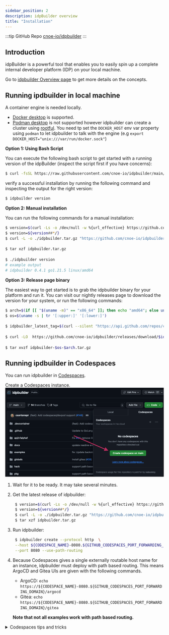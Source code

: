 ```yaml
---
sidebar_position: 2
description: idpBuilder overview
title: "Installation"
---
```


:::tip GitHub Repo
[cnoe-io/idpbuilder](https://github.com/cnoe-io/idpbuilder)
:::


## Introduction
idpBuilder is a powerful tool that enables you to easily spin up a complete internal developer platform (IDP) on your local machine. 

Go to [idpbuilder Overview page](/docs/intro/idpbuilder) to get more details on the concepts.

## Running ipdbuilder in local machine

A container engine is needed locally. 
* [Docker desktop](https://www.docker.com/get-started/) is supported. 
* [Podman desktop](https://podman-desktop.io/) is not supported however idpbuilder can create a cluster using [rootful](https://docs.podman.io/en/latest/markdown/podman-machine-set.1.html#rootful). You need tp set the `DOCKER_HOST` env var property using `podman` to let idpbuilder to talk with the engine (e.g  ```export DOCKER_HOST="unix:///var/run/docker.sock"```)

**Option 1: Using Bash Script**

You can execute the following bash script to get started with a running version of the idpBuilder (inspect the script first if you have concerns):


``` bash
$ curl -fsSL https://raw.githubusercontent.com/cnoe-io/idpbuilder/main/hack/install.sh | bash
```


verify a successful installation by running the following command and inspecting the output for the right version:

```bash
$ idpbuilder version
```

**Option 2: Manual installation**

You can run the following commands for a manual installation:
```bash
$ version=$(curl -Ls -o /dev/null -w %{url_effective} https://github.com/cnoe-io/idpbuilder/releases/latest)
$ version=${version##*/}
$ curl -L -o ./idpbuilder.tar.gz "https://github.com/cnoe-io/idpbuilder/releases/download/${version}/idpbuilder-$(uname | awk '{print tolower($0)}')-$(uname -m | sed 's/x86_64/amd64/').tar.gz"

$ tar xzf idpbuilder.tar.gz

$ ./idpbuilder version
# example output
# idpbuilder 0.4.1 go1.21.5 linux/amd64
```

**Option 3: Release page binary**

The easiest way to get started is to grab the idpbuilder binary for your platform and run it. You can visit our nightly releases page to download the version for your system, or run the following commands:

```bash
$ arch=$(if [[ "$(uname -m)" == "x86_64" ]]; then echo "amd64"; else uname -m; fi)
$ os=$(uname -s | tr '[:upper:]' '[:lower:]')

$ idpbuilder_latest_tag=$(curl --silent "https://api.github.com/repos/cnoe-io/idpbuilder/releases/latest" | grep '"tag_name":' | sed -E 's/.*"([^"]+)".*/\1/')

$ curl -LO  https://github.com/cnoe-io/idpbuilder/releases/download/$idpbuilder_latest_tag/idpbuilder-$os-$arch.tar.gz

$ tar xvzf idpbuilder-$os-$arch.tar.gz
```

## Running ipdbuilder in Codespaces

You can run idpbuilder in [Codespaces](https://github.com/features/codespaces).

Create a Codespaces instance. ![img](./images/codespaces-create.png)
1. Wait for it to be ready. It may take several minutes.
1. Get the latest release of idpbuilder:
   ```bash
    $ version=$(curl -Ls -o /dev/null -w %{url_effective} https://github.com/cnoe-io/idpbuilder/releases/latest)
    $ version=${version##*/}
    $ curl -L -o ./idpbuilder.tar.gz "https://github.com/cnoe-io/idpbuilder/releases/download/${version}/idpbuilder-$(uname | awk '{print tolower($0)}')-$(uname -m | sed 's/x86_64/amd64/').tar.gz"
    $ tar xzf idpbuilder.tar.gz
   ```
1. Run idpbuilder:
   ``` bash
    $ idpbuilder create --protocol http  \
    --host ${CODESPACE_NAME}-8080.${GITHUB_CODESPACES_PORT_FORWARDING_DOMAIN} \
    --port 8080 --use-path-routing
   ```
1. Because Codespaces gives a single externally routable host name for an instance, idpbuilder must deploy with path based routing.
   This means ArgoCD and Gitea UIs are given with the following commands.
    * ArgoCD: `echo https://${CODESPACE_NAME}-8080.${GITHUB_CODESPACES_PORT_FORWARDING_DOMAIN}/argocd`
    * Gitea: `echo https://${CODESPACE_NAME}-8080.${GITHUB_CODESPACES_PORT_FORWARDING_DOMAIN}/gitea`

   **Note that not all examples work with path based routing.** 

<details>
  <summary>Codespaces tips and tricks</summary>

### Codespaces tips and tricks

 By default all port forwarding in a Codespace environment is private which means that you will not be able to access the OCI registry directly from your local machine's CLI.

You can however use the github CLI to port-forward a port on your local machine to the codespace which is running the OCI registry and listening on port 8443.

To do this, make sure you have the latest github cli installed. Instructions here: [https://github.com/cli/cli#installation] (https://github.com/cli/cli#installation)

Next you will need to login to github and give your CLI access to the codespace:

```bash
$ gh auth login -h github.com -s codespace
```

Follow the prompts to perform the auth via your local machine's browser and make sure to choose the codespace you are running idpbuilder in.

```bash
$ gh auth login -h github.com -s codespace
! First copy your one-time code: 0076-1071
Press Enter to open https://github.com/login/device in your browser... 
Opening in existing browser session.
✓ Authentication complete.
```

List the ports on your codespace:

```bash
$ gh codespace ports
? Choose codespace: cnoe-io/idpbuilder [main*]: expert chainsaw
LABEL  PORT   VISIBILITY  BROWSE URL                                                 
       8443   private     https://expert-chainsaw-7vjwj6qqgcprjp-8443.app.github.dev
       37065  private     https://expert-chainsaw-7vjwj6qqgcprjp-37065.app.github.dev
```

Then perform the port-forward. Make sure to use the same port that the codespace has listed in it's port column. Likely this is 8443 which is the default at the time of this writing.

```bash
$ gh codespace ports forward 8443:8443 -c expert-chainsaw-7vjwj6qqgcprjp
```

If you see a message like the following then you may already have another service on your local machine that is listening on 8443. Make sure to shut it down. (Maybe you were running idpbuilder locally as well?)

```
failed to listen to local port over tcp: listen tcp :8443: bind: address already in use
```

Once you have setup the port-forward you will see the following:

```bash
$ gh codespace ports forward 8443:8443 -c expert-chainsaw-7vjwj6qqgcprjp
Forwarding ports: remote 8443 <=> local 8443
```

You can now connect directly to the registry hosted on idpbuilder in your codespace environment.

```bash
$ docker login cnoe.localtest.me:8443/gitea                            
Authenticating with existing credentials...
Stored credentials invalid or expired
Username (giteaAdmin): giteaadmin
Password: 
WARNING! Your password will be stored unencrypted in /home/sanforj/.docker/config.json.
Configure a credential helper to remove this warning. See
https://docs.docker.com/engine/reference/commandline/login/#credential-stores

Login Succeeded
```

**IMPORTANT!** As you may have noticed, you must use `cnoe.localtest.me:8443` (or whatever port number was listed) as the registry name.

This will allow for compatibility with the oci clients that are working in the codespace as well as those that are running on the idpbuilder kubernetes cluster.
As long as you tag your images and push them to `cnoe.localtest.me:8443/gitea/giteaadmin/imagename:tag` they will be able to be referenced on your local machine, on the cli within the codespace and on the idbpuilder k8s cluster at that same registry/repo/imagename:tag location.

#### Example mirroring Alpine image
So to be clear. On your local machine you have to tag your images appropriately like so:

```bash
$ docker tag alpine:latest cnoe.localtest.me:8443/gitea/giteaadmin/alpine:latest
```

Then you can push once your port-forwarding is working:

```bash
$ docker push cnoe.localtest.me:8443/gitea/giteaadmin/alpine:latest
The push refers to repository [cnoe.localtest.me:8443/gitea/giteaadmin/alpine]
3e01818d79cd: Layer already exists 
latest: digest: sha256:fa7042902b0e812e73bbee26a6918a6138ccf6d7ecf1746e1488c0bd76cf1f34 size: 527
```

Then on the cli inside your codespace you can pull it:

```bash
$ docker pull cnoe.localtest.me:8443/gitea/giteaadmin/alpine:latest
latest: Pulling from gitea/giteaadmin/alpine
Digest: sha256:fa7042902b0e812e73bbee26a6918a6138ccf6d7ecf1746e1488c0bd76cf1f34
Status: Image is up to date for cnoe.localtest.me:8443/gitea/giteaadmin/alpine:latest
cnoe.localtest.me:8443/gitea/giteaadmin/alpine:latest
```

And when you run an image in your idpbuilder k8s cluster just make sure to reference it at the same location:

```yaml
apiVersion: v1
kind: Pod
metadata:
  name: alpine-from-local-registry
spec:
  containers:
  - name: alpine-from-local-registry
    image: cnoe.localtest.me:8443/gitea/giteaadmin/alpine:latest
  restartPolicy: Never
```
</details>